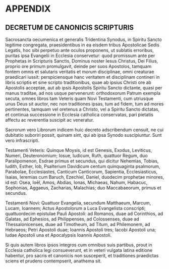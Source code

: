# APPENDIX

## DECRETUM DE CANONICIS SCRIPTURIS

Sacrosancta oecumenica et generalis Tridentina Synodus, in Spiritu Sancto legitime congregata, praesidentibus in ea eisdem tribus Apostolicae Sedis Legatis, hoc sibi perpetuo ante oculos proponens, ut sublatis erroribus, puritas ipsa Evangelii in Ecclesia conservetur: quod promissum ante per Prophetas in Scripturis Sanctis, Dominus noster Iesus Christus, Dei Filius, proprio ore primum promulgavit, deinde per suos Apostolos, tamquam fontem omnis et salutaris veritatis et morum disciplinae, omni creaturae praedicari iussit: perspiciensque hanc veritatem et disciplinam contineri in libris scriptis et sine scripto traditionibus, quae ab ipsius Christi ore ab Apostolis acceptae, aut ab ipsis Apostolis Spiritu Sancto dictante, quasi per manus traditae, ad nos usque pervenerunt: orthodoxorum Patrum exempla secuta, omnes libros tam Veteris quam Novi Testamenti, cum utriusque unus Deus sit auctor, nec non traditiones ipsas, tum ad fidem, tum ad mores pertinentes, tamquam vel oretenus a Christo, vel a Spiritu Sancto dictatas, et continua successione in Ecclesia catholica conservatas, pari pietatis affectu ac reverentia suscipit ac veneratur.

Sacrorum vero Librorum indicem huic decreto adscribendum censuit, ne cui dubitatio suboriri possit, quinam sint, qui ab ipsa Synodo suscipiuntur. Sunt vero infrascripti.

Testamenti Veteris: Quinque Moysis, id est Genesis, Exodus, Leviticus, Numeri, Deuteronomium; Iosue, Iudicum, Ruth, quattuor Regum, duo Paralipomenon, Esdrae primus et secundus, qui dicitur Nehemias, Tobias, Iudith, Esther, Iob, Psalterium Davidicum centum quinquaginta psalmorum, Parabolae, Ecclesiastes, Canticum Canticorum, Sapientia, Ecclesiasticus, Isaias, Ieremias cum Baruch, Ezechiel, Daniel, duodecim prophetae minores, id est: Osea, Ioēl, Amos, Abdias, Ionas, Michaeas, Nahum, Habacuc, Sophonias, Aggaeus, Zacharias, Malachias; duo Maccabaeorum, primus et secundus.

Testamenti Novi: Quattuor Evangelia, secundum Matthaeum, Marcum, Lucam, Ioannem; Actus Apostolorum a Luca Evangelista conscripti; quattuordecim epistulae Pauli Apostoli: ad Romanos, duae ad Corinthios, ad Galatas, ad Ephesios, ad Philippenses, ad Colossenses, duae ad Thessalonicenses, duae ad Timotheum, ad Titum, ad Philemonem, ad Hebraeos; Petri Apostoli duae; Ioannis Apostoli tres; Iacobi Apostoli una; Iudae Apostoli una et Apocalypsis Ioannis Apostoli.

Si quis autem libros ipsos integros cum omnibus suis partibus, prout in Ecclesia catholica legi consueverunt, et in veteri vulgata latina editione habentur, pro sacris et canonicis non susceperit, et traditiones praedictas sciens et prudens contempserit, anathema sit.


